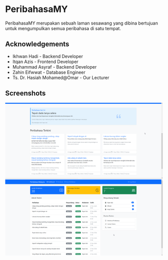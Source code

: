 
# PeribahasaMY

PeribahasaMY merupakan sebuah laman sesawang yang dibina bertujuan untuk mengumpulkan semua peribahasa di satu tempat. 


## Acknowledgements

 - Ikhwan Hadi -  Backend Developer
 - Itqan Azis - Frontend Developer
 - Muhammad Asyraf - Backend Developer
 - Zahin Eifwwat - Database Engineer
 - Ts. Dr. Hasiah Mohamed@Omar - Our Lecturer


## Screenshots

![Homepage Screenshot](readme/homepage.png)
![Admin Screenshot](readme/admin.png)



